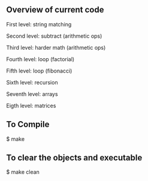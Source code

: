 
## Overview of current code
First level: string matching

Second level: subtract (arithmetic ops)

Third level: harder math (arithmetic ops)

Fourth level: loop (factorial)

Fifth level: loop (fibonacci)

Sixth level: recursion

Seventh level: arrays

Eigth level: matrices



## To Compile
$ make

## To clear the objects and executable
$ make clean


